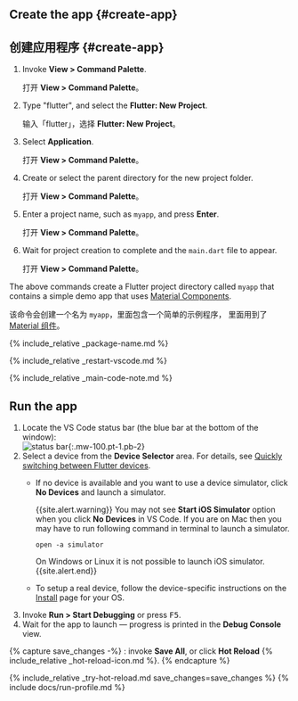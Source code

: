 <div class="tab-pane" id="vscode" role="tabpanel" aria-labelledby="vscode-tab" markdown="1">

## Create the app {#create-app}

## 创建应用程序 {#create-app}

  1. Invoke **View > Command Palette**.

     打开 **View > Command Palette**。

  1. Type "flutter", and select the **Flutter: New Project**.

     输入「flutter」，选择 **Flutter: New Project**。

  1. Select **Application**.

     打开 **View > Command Palette**。

  1. Create or select the parent directory for the new project folder.

     打开 **View > Command Palette**。

  1. Enter a project name, such as `myapp`, and press **Enter**.

     打开 **View > Command Palette**。

  1. Wait for project creation to complete and the `main.dart`
     file to appear.

     打开 **View > Command Palette**。

The above commands create a Flutter project directory called `myapp` that
contains a simple demo app that uses [Material Components][].

该命令会创建一个名为 `myapp`，里面包含一个简单的示例程序，
里面用到了 [Material 组件][Material Components]。

{% include_relative _package-name.md  %}

{% include_relative _restart-vscode.md %}

{% include_relative _main-code-note.md  %}

## Run the app

 1. Locate the VS Code status bar (the blue bar at the bottom of the
    window):<br> ![status bar][]{:.mw-100.pt-1.pb-2}
 1. Select a device from the **Device Selector** area.
    For details, see [Quickly switching between Flutter devices][].
    - If no device is available and you want to use a device simulator,
      click **No Devices** and launch a simulator.

      {{site.alert.warning}}
      You may not see **Start iOS Simulator** option when you click **No Devices** in VS Code. If you are on Mac then you may have to run following command in          terminal to launch a simulator.
      ```
      open -a simulator
      ```

      On Windows or Linux it is not possible to launch iOS simulator.
      {{site.alert.end}}

    - To setup a real device, follow the device-specific instructions on the
      [Install][] page for your OS.
 1. Invoke **Run > Start Debugging** or press <kbd>F5</kbd>.
 1. Wait for the app to launch &mdash; progress is printed
    in the **Debug Console** view.

{% capture save_changes -%}
  : invoke **Save All**, or click **Hot Reload**
  {% include_relative _hot-reload-icon.md %}.
{% endcapture %}

{% include_relative _try-hot-reload.md save_changes=save_changes %}
{% include docs/run-profile.md %}

[Install]: {{site.url}}/get-started/install
[Material Components]: {{site.material}}/guidelines
[Quickly switching between Flutter devices]: https://dartcode.org/docs/quickly-switching-between-flutter-devices
[status bar]: {{site.url}}/assets/images/docs/tools/vs-code/device_status_bar.png
[trusted your computer]: {{site.url}}/get-started/install/macos#trust

</div>

